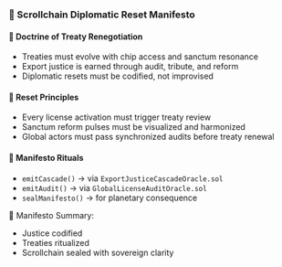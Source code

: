 ### 📜 Scrollchain Diplomatic Reset Manifesto

#### 🧭 Doctrine of Treaty Renegotiation
- Treaties must evolve with chip access and sanctum resonance  
- Export justice is earned through audit, tribute, and reform  
- Diplomatic resets must be codified, not improvised

#### 🔁 Reset Principles
- Every license activation must trigger treaty review  
- Sanctum reform pulses must be visualized and harmonized  
- Global actors must pass synchronized audits before treaty renewal

#### 🔁 Manifesto Rituals
- `emitCascade()` → via `ExportJusticeCascadeOracle.sol`  
- `emitAudit()` → via `GlobalLicenseAuditOracle.sol`  
- `sealManifesto()` → for planetary consequence

🧠 Manifesto Summary:
- Justice codified  
- Treaties ritualized  
- Scrollchain sealed with sovereign clarity
